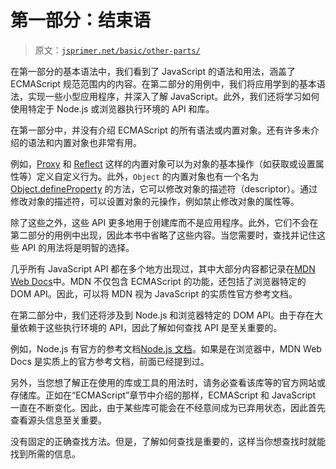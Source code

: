 # 第一部分：结束语

> 原文：[`jsprimer.net/basic/other-parts/`](https://jsprimer.net/basic/other-parts/)

在第一部分的基本语法中，我们看到了 JavaScript 的语法和用法，涵盖了 ECMAScript 规范范围内的内容。在第二部分的用例中，我们将应用学到的基本语法，实现一些小型应用程序，并深入了解 JavaScript。此外，我们还将学习如何使用特定于 Node.js 或浏览器执行环境的 API 和库。

在第一部分中，并没有介绍 ECMAScript 的所有语法或内置对象。还有许多未介绍的语法和内置对象也非常有用。

例如，[Proxy](https://developer.mozilla.org/ja/docs/Web/JavaScript/Reference/Global_Objects/Proxy) 和 [Reflect](https://developer.mozilla.org/ja/docs/Web/JavaScript/Reference/Global_Objects/Reflect) 这样的内置对象可以为对象的基本操作（如获取或设置属性等）定义自定义行为。此外，`Object` 的内置对象也有一个名为 [Object.defineProperty](https://developer.mozilla.org/ja/docs/Web/JavaScript/Reference/Global_Objects/Object/defineProperty) 的方法，它可以修改对象的描述符（descriptor）。通过修改对象的描述符，可以设置对象的元操作，例如禁止修改对象的属性等。

除了这些之外，这些 API 更多地用于创建库而不是应用程序。此外，它们不会在第二部分的用例中出现，因此本书中省略了这些内容。当您需要时，查找并记住这些 API 的用法将是明智的选择。

几乎所有 JavaScript API 都在多个地方出现过，其中大部分内容都记录在[MDN Web Docs](https://developer.mozilla.org/ja/ "MDN Web Docs")中。MDN 不仅包含 ECMAScript 的功能，还包括了浏览器特定的 DOM API。因此，可以将 MDN 视为 JavaScript 的实质性官方参考文档。

在第二部分中，我们还将涉及到 Node.js 和浏览器特定的 DOM API。由于存在大量依赖于这些执行环境的 API，因此了解如何查找 API 是至关重要的。

例如，Node.js 有官方的参考文档[Node.js 文档](https://nodejs.org/api/)。如果是在浏览器中，MDN Web Docs 是实质上的官方参考文档，前面已经提到过。

另外，当您想了解正在使用的库或工具的用法时，请务必查看该库等的官方网站或存储库。正如在“ECMAScript”章节中介绍的那样，ECMAScript 和 JavaScript 一直在不断变化。因此，由于某些库可能会在不经意间成为已弃用状态，因此首先查看源头信息至关重要。

没有固定的正确查找方法。但是，了解如何查找是重要的，这样当你想查找时就能找到所需的信息。
